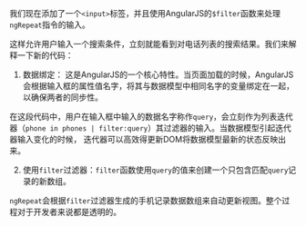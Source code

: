 我们现在添加了一个```<input>```标签，并且使用AngularJS的```$filter```函数来处理```ngRepeat```指令的输入。

这样允许用户输入一个搜索条件，立刻就能看到对电话列表的搜索结果。我们来解释一下新的代码：

1. 数据绑定： 这是AngularJS的一个核心特性。当页面加载的时候，AngularJS会根据输入框的属性值名字，将其与数据模型中相同名字的变量绑定在一起，以确保两者的同步性。

 在这段代码中，用户在输入框中输入的数据名字称作```query```，会立刻作为列表迭代器（```phone in phones | filter:query```）其过滤器的输入。当数据模型引起迭代器输入变化的时候，
 迭代器可以高效得更新DOM将数据模型最新的状态反映出来。

2. 使用```filter```过滤器：```filter```函数使用```query```的值来创建一个只包含匹配```query```记录的新数组。

 ```ngRepeat```会根据```filter```过滤器生成的手机记录数据数组来自动更新视图。整个过程对于开发者来说都是透明的。